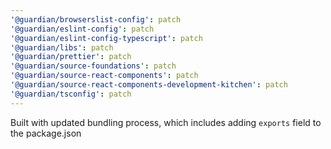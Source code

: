 ```yaml
---
'@guardian/browserslist-config': patch
'@guardian/eslint-config': patch
'@guardian/eslint-config-typescript': patch
'@guardian/libs': patch
'@guardian/prettier': patch
'@guardian/source-foundations': patch
'@guardian/source-react-components': patch
'@guardian/source-react-components-development-kitchen': patch
'@guardian/tsconfig': patch
---
```


Built with updated bundling process, which includes adding `exports` field to the package.json
